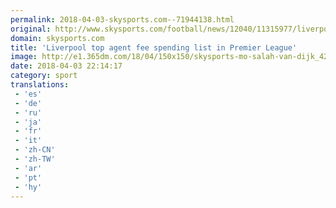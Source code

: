 ```yaml
---
permalink: 2018-04-03-skysports.com--71944138.html
original: http://www.skysports.com/football/news/12040/11315977/liverpool-top-agent-fee-spending-list-in-premier-league
domain: skysports.com
title: 'Liverpool top agent fee spending list in Premier League'
image: http://e1.365dm.com/18/04/150x150/skysports-mo-salah-van-dijk_4272762.jpg
date: 2018-04-03 22:14:17
category: sport
translations: 
 - 'es'
 - 'de'
 - 'ru'
 - 'ja'
 - 'fr'
 - 'it'
 - 'zh-CN'
 - 'zh-TW'
 - 'ar'
 - 'pt'
 - 'hy'
---
```


